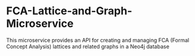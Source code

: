 # FCA-Lattice-and-Graph-Microservice
This microservice provides an API for creating and managing FCA (Formal Concept Analysis) lattices and related graphs in a Neo4j database
